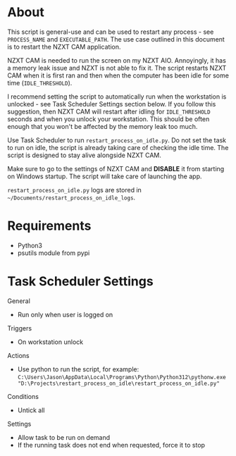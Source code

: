 # About

This script is general-use and can be used to restart any process - see `PROCESS_NAME` and `EXECUTABLE_PATH`. The use case outlined in this document is to restart the NZXT CAM application.

NZXT CAM is needed to run the screen on my NZXT AIO. Annoyingly, it has a memory leak issue and NZXT is not able to fix it. The script restarts NZXT CAM when it is first ran and then when the computer has been idle for some time (`IDLE_THRESHOLD`).

I recommend setting the script to automatically run when the workstation is unlocked - see Task Scheduler Settings section below. If you follow this suggestion, then NZXT CAM will restart after idling for `IDLE_THRESHOLD` seconds and when you unlock your workstation. This should be often enough that you won't be affected by the memory leak too much.

Use Task Scheduler to run `restart_process_on_idle.py`. Do not set the task to run on idle, the script is already taking care of checking the idle time. The script is designed to stay alive alongside NZXT CAM.

Make sure to go to the settings of NZXT CAM and **DISABLE** it from starting on Windows startup. The script will take care of launching the app.

`restart_process_on_idle.py` logs are stored in `~/Documents/restart_process_on_idle_logs`.

# Requirements

-   Python3
-   psutils module from pypi

# Task Scheduler Settings

General

-   Run only when user is logged on

Triggers

-   On workstation unlock

Actions

-   Use python to run the script, for example: `C:\Users\Jason\AppData\Local\Programs\Python\Python312\pythonw.exe "D:\Projects\restart_process_on_idle\restart_process_on_idle.py"`

Conditions

-   Untick all

Settings

-   Allow task to be run on demand
-   If the running task does not end when requested, force it to stop
